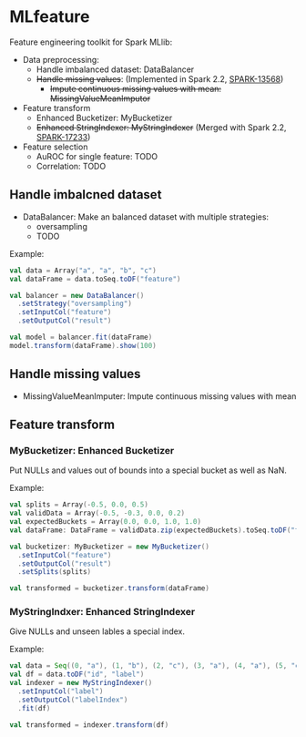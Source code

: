# MLfeature

Feature engineering toolkit for Spark MLlib:
- Data preprocessing:
  - Handle imbalanced dataset: DataBalancer
  - ~~Handle missing values~~: (Implemented in Spark 2.2, [SPARK-13568](https://github.com/apache/spark/pull/11601))
    - ~~Impute continuous missing values with mean: MissingValueMeanImputor~~
- Feature transform
  - Enhanced Bucketizer: MyBucketizer
  - ~~Enhanced StringIndexer: MyStringIndexer~~ (Merged with Spark 2.2, [SPARK-17233](https://github.com/apache/spark/pull/17233))
- Feature selection
  - AuROC for single feature: TODO
  - Correlation: TODO

## Handle imbalcned dataset

- DataBalancer: Make an balanced dataset with multiple strategies:
  - oversampling
  - TODO
  
Example:
```scala
val data = Array("a", "a", "b", "c")
val dataFrame = data.toSeq.toDF("feature")

val balancer = new DataBalancer()
  .setStrategy("oversampling")
  .setInputCol("feature")
  .setOutputCol("result")

val model = balancer.fit(dataFrame)
model.transform(dataFrame).show(100)
```

## Handle missing values

- MissingValueMeanImputer: Impute continuous missing values with mean

## Feature transform

### MyBucketizer: Enhanced Bucketizer

Put NULLs and values out of bounds into a special bucket as well as NaN.

Example:
```scala
val splits = Array(-0.5, 0.0, 0.5)
val validData = Array(-0.5, -0.3, 0.0, 0.2)
val expectedBuckets = Array(0.0, 0.0, 1.0, 1.0)
val dataFrame: DataFrame = validData.zip(expectedBuckets).toSeq.toDF("feature", "expected")

val bucketizer: MyBucketizer = new MyBucketizer()
  .setInputCol("feature")
  .setOutputCol("result")
  .setSplits(splits)

val transformed = bucketizer.transform(dataFrame)
```

### MyStringIndxer: Enhanced StringIndexer

Give NULLs and unseen lables a special index.

Example:
```scala
val data = Seq((0, "a"), (1, "b"), (2, "c"), (3, "a"), (4, "a"), (5, "c"))
val df = data.toDF("id", "label")
val indexer = new MyStringIndexer()
  .setInputCol("label")
  .setOutputCol("labelIndex")
  .fit(df)

val transformed = indexer.transform(df)
```
